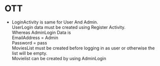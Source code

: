 # OTT

* LoginActivity is same for User And Admin. <br/>
UserLogin data must be created using Register Activity.<br/>
Whereas AdminLogin Data is <br/>
    EmailAddress = Admin        <br/>
    Password = pass             <br/>
MoviesList must be created before logging in as user or otherwise the list will be empty. <br/>
Movielist can be created by using AdminLogin
